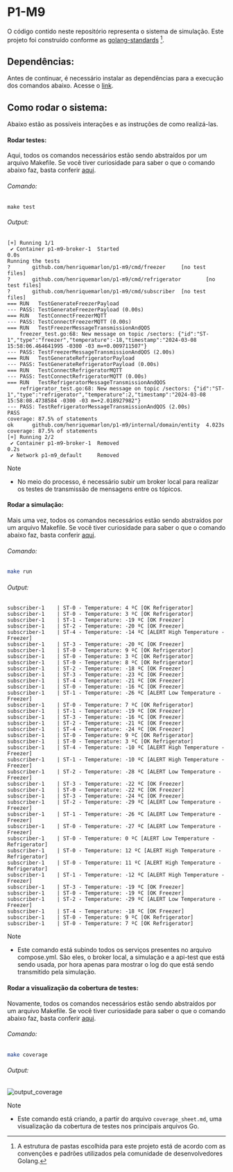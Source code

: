 # P1-M9

O código contido neste repositório representa o sistema de simulação. Este projeto foi construído conforme as [golang-standards](https://github.com/golang-standards/project-layout) [^1].

## Dependências:

Antes de continuar, é necessário instalar as dependências para a execução dos comandos abaixo. Acesse o [link](https://docs.docker.com/desktop/install/ubuntu/).

## Como rodar o sistema:

Abaixo estão as possíveis interações e as instruções de como realizá-las.

#### Rodar testes:

Aqui, todos os comandos necessários estão sendo abstraídos por um arquivo Makefile. Se você tiver curiosidade para saber o que o comando abaixo faz, basta conferir [aqui](https://github.com/Inteli-College/2024-T0002-EC09-G04/blob/main/backend/Makefile#L7).

###### Comando:

```shell
make test
```

###### Output:

```shell
[+] Running 1/1
 ✔ Container p1-m9-broker-1  Started                                                                                                                                       0.0s 
Running the tests
?       github.com/henriquemarlon/p1-m9/cmd/freezer     [no test files]
?       github.com/henriquemarlon/p1-m9/cmd/refrigerator        [no test files]
?       github.com/henriquemarlon/p1-m9/cmd/subscriber  [no test files]
=== RUN   TestGenerateFreezerPayload
--- PASS: TestGenerateFreezerPayload (0.00s)
=== RUN   TestConnectFreezerMQTT
--- PASS: TestConnectFreezerMQTT (0.00s)
=== RUN   TestFreezerMessageTransmissionAndQOS
    freezer_test.go:68: New message on topic /sectors: {"id":"ST-1","type":"freezer","temperature":-18,"timestamp":"2024-03-08 15:58:06.464641995 -0300 -03 m=+0.009711507"}
--- PASS: TestFreezerMessageTransmissionAndQOS (2.00s)
=== RUN   TestGenerateRefrigeratorPayload
--- PASS: TestGenerateRefrigeratorPayload (0.00s)
=== RUN   TestConnectRefrigeratorMQTT
--- PASS: TestConnectRefrigeratorMQTT (0.00s)
=== RUN   TestRefrigeratorMessageTransmissionAndQOS
    refrigerator_test.go:68: New message on topic /sectors: {"id":"ST-1","type":"refrigerator","temperature":2,"timestamp":"2024-03-08 15:58:08.4738584 -0300 -03 m=+2.018927982"}
--- PASS: TestRefrigeratorMessageTransmissionAndQOS (2.00s)
PASS
coverage: 87.5% of statements
ok      github.com/henriquemarlon/p1-m9/internal/domain/entity  4.023s  coverage: 87.5% of statements
[+] Running 2/2
 ✔ Container p1-m9-broker-1  Removed                                                                                                                                       0.2s 
 ✔ Network p1-m9_default     Removed  
```

> [!NOTE]
> - No meio do processo, é necessário subir um broker local para realizar os testes de transmissão de mensagens entre os tópicos.

#### Rodar a simulação:

Mais uma vez, todos os comandos necessários estão sendo abstraídos por um arquivo Makefile. Se você tiver curiosidade para saber o que o comando abaixo faz, basta conferir [aqui](https://github.com/Inteli-College/2024-T0002-EC09-G04/blob/main/backend/Makefile#L15C2-L15C7).

###### Comando:

```bash
make run
```

###### Output:

```shell
subscriber-1    | ST-0 - Temperature: 4 ºC [OK Refrigerator] 
subscriber-1    | ST-0 - Temperature: 3 ºC [OK Refrigerator] 
subscriber-1    | ST-1 - Temperature: -19 ºC [OK Freezer] 
subscriber-1    | ST-2 - Temperature: -20 ºC [OK Freezer] 
subscriber-1    | ST-4 - Temperature: -14 ºC [ALERT High Temperature - Freezer] 
subscriber-1    | ST-3 - Temperature: -20 ºC [OK Freezer] 
subscriber-1    | ST-0 - Temperature: 9 ºC [OK Refrigerator] 
subscriber-1    | ST-0 - Temperature: 3 ºC [OK Refrigerator] 
subscriber-1    | ST-0 - Temperature: 8 ºC [OK Refrigerator] 
subscriber-1    | ST-2 - Temperature: -18 ºC [OK Freezer] 
subscriber-1    | ST-3 - Temperature: -23 ºC [OK Freezer] 
subscriber-1    | ST-4 - Temperature: -21 ºC [OK Freezer] 
subscriber-1    | ST-0 - Temperature: -16 ºC [OK Freezer] 
subscriber-1    | ST-1 - Temperature: -26 ºC [ALERT Low Temperature - Freezer] 
subscriber-1    | ST-0 - Temperature: 7 ºC [OK Refrigerator] 
subscriber-1    | ST-1 - Temperature: -19 ºC [OK Freezer] 
subscriber-1    | ST-3 - Temperature: -16 ºC [OK Freezer] 
subscriber-1    | ST-2 - Temperature: -21 ºC [OK Freezer] 
subscriber-1    | ST-4 - Temperature: -24 ºC [OK Freezer] 
subscriber-1    | ST-0 - Temperature: 9 ºC [OK Refrigerator] 
subscriber-1    | ST-0 - Temperature: 3 ºC [OK Refrigerator] 
subscriber-1    | ST-4 - Temperature: -10 ºC [ALERT High Temperature - Freezer] 
subscriber-1    | ST-1 - Temperature: -10 ºC [ALERT High Temperature - Freezer] 
subscriber-1    | ST-2 - Temperature: -28 ºC [ALERT Low Temperature - Freezer] 
subscriber-1    | ST-3 - Temperature: -22 ºC [OK Freezer] 
subscriber-1    | ST-0 - Temperature: -22 ºC [OK Freezer] 
subscriber-1    | ST-3 - Temperature: -24 ºC [OK Freezer] 
subscriber-1    | ST-2 - Temperature: -29 ºC [ALERT Low Temperature - Freezer] 
subscriber-1    | ST-1 - Temperature: -26 ºC [ALERT Low Temperature - Freezer] 
subscriber-1    | ST-0 - Temperature: -27 ºC [ALERT Low Temperature - Freezer] 
subscriber-1    | ST-0 - Temperature: 0 ºC [ALERT Low Temperature - Refrigerator] 
subscriber-1    | ST-0 - Temperature: 12 ºC [ALERT High Temperature - Refrigerator] 
subscriber-1    | ST-0 - Temperature: 11 ºC [ALERT High Temperature - Refrigerator] 
subscriber-1    | ST-1 - Temperature: -12 ºC [ALERT High Temperature - Freezer] 
subscriber-1    | ST-3 - Temperature: -19 ºC [OK Freezer] 
subscriber-1    | ST-0 - Temperature: -19 ºC [OK Freezer] 
subscriber-1    | ST-2 - Temperature: -29 ºC [ALERT Low Temperature - Freezer] 
subscriber-1    | ST-4 - Temperature: -18 ºC [OK Freezer] 
subscriber-1    | ST-0 - Temperature: 9 ºC [OK Refrigerator] 
subscriber-1    | ST-0 - Temperature: 7 ºC [OK Refrigerator] 
```

> [!NOTE]
>  - Este comando está subindo todos os serviços presentes no arquivo compose.yml. São eles, o broker local, a simulação e a api-test que está sendo usada, por hora apenas para mostrar o log do que está sendo transmitido pela simulação.

#### Rodar a visualização da cobertura de testes:

Novamente, todos os comandos necessários estão sendo abstraídos por um arquivo Makefile. Se você tiver curiosidade para saber o que o comando abaixo faz, basta conferir [aqui](https://github.com/Inteli-College/2024-T0002-EC09-G04/blob/main/backend/Makefile#L21).

###### Comando:

```bash
make coverage 
```

###### Output:
![output_coverage](https://github.com/Inteli-College/2024-T0002-EC09-G04/assets/89201795/59e8654d-26bc-4e6c-990a-d4c823f38973)

> [!NOTE]
>  - Este comando está criando, a partir do arquivo `coverage_sheet.md`, uma visualização da cobertura de testes nos principais arquivos Go.

[^1]: A estrutura de pastas escolhida para este projeto está de acordo com as convenções e padrões utilizados pela comunidade de desenvolvedores Golang.
